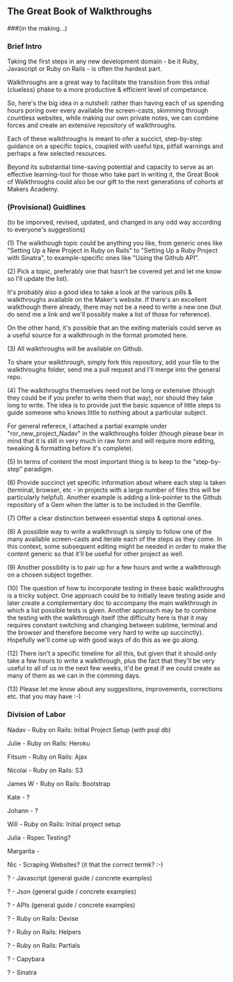 ## The Great Book of Walkthroughs 
###(in the making...)

### Brief Intro

Taking the first steps in any new development domain - be it Ruby, Javascript or Ruby on Rails - is often the hardest part. 

Walkthroughs are a great way to facilitate the transition from this initial (clueless) phase to a more productive & efficient level of competance. 

So, here's the big idea in a nutshell: rather than having each of us spending hours poring over every available the screen-casts, skimming through countless websites, while making our own private notes, we can combine forces and create an extensive repository of walkthroughs.

Each of these walkthroughs is meant to ofer a succict, step-by-step guidance on a specific topics, coupled with useful tips, pitfall warnings and perhaps a few selected resources. 

Beyond its substantial time-saving potential and capacity to serve as an effective learning-tool for those who take part in writing it, the Great Book of Walkthroughs could also be our gift to the next generations of cohorts at Makers Academy.


### (Provisional) Guidlines

(to be imporved, revised, updated, and changed in any odd way according to everyone's suggestions)

(1) The walkthough topic could be anything you like, from generic ones like "Setting Up a New Project in Ruby on Rails" to "Setting Up a Ruby Project with Sinatra", to example-specific ones like "Using the Github API".


(2) Pick a topic, preferably one that hasn't be covered yet and let me know so I'll update the list).

It's probably also a good idea to take a look at the various pills & walkthroughs available on the Maker's website. If there's an excellent walkthough there already, there may not be a need to write a new one (but do send me a link and we'll possibly make a list of those for reference). 

On the other hand, it's possible that an the exiting materials could serve as a useful source for a walkthrough in the format promoted here. 

(3) All walkthroughs will be available on Github. 

To share your walkthrough, simply fork this repository, add your file to the walkthroughs folder, send me a pull request and I'll merge into the general repo.

(4) The walkthroughs themselves need not be long or extensive (though they could be if you prefer to write them that way), nor should they take long to write. The idea is to provide just the basic squence of little steps to guide someone who knows little to nothing about a particular subject.

For general referece, I attached a partial example under "ror_new_project_Nadav" in the walkthroughs folder (though please bear in mind that it is still in very much in raw form and will require more editing, tweaking & formatting before it's complete).

(5) In terms of content the most important thing is to keep to the "step-by-step" paradigm.

(6) Provide succinct yet specific information about where each step is taken (terminal, browser, etc - in projects with a large number of files this will be particularly helpful). Another example is adding a link-pointer to the Github repository of a Gem when the latter is to be included in the Gemfile.

(7) Offer a clear distinction between essential steps & optional ones.

(8) A possilble way to write a walkthrough is simply to follow one of the many available screen-casts and iterate each of the steps as they come. In this context, some subsequent editing might be needed in order to make the content generic so that it'll be useful for other project as well.

(9) Another possiblity is to pair up for a few hours and write a walkthrough on a chosen subject together.

(10) The question of how to incorporate testing in these basic walkthroughs is a tricky subject. One approach could be to initially leave testing aside and later create a complementary doc to accompany the main walkthrough in which a list possible tests is given. Another approach may be to combine the testing with the walkthrough itself (the difficulty here is that it may requires constant switching and changing between sublime, terminal and the browser and therefore become very hard to write up succinctly). Hopefully we'll come up with good ways of do this as we go along.

(12) There isn't a specific timeline for all this, but given that it should only take a few hours to write a walkthrough, plus the fact that they'll be very useful to all of us in the next few weeks, it'd be great if we could create as many of them as we can in the comming days.

(13) Please let me know about any suggestions, improvements, corrections etc. that you may have :-)


### Division of Labor

Nadav	-	Ruby on Rails: 	Initial Project Setup (with psql db)

Julie	-	Ruby on Rails:	Heroku

Fitsum	-	Ruby on Rails:	Ajax

Nicolai	-	Ruby on Rails:	S3

James W -	Ruby on Rails: Bootstrap

Kate	-	?

Johann  -  	?

Will 	- 	Ruby on Rails: Initial project setup

Julia	-	Rspec Testing?

Margarita 	-

Nic 	-	Scraping Websites? (it that the correct termk? :-)

?   	-	Javascript (general guide / concrete examples)

?   	- 	Json (general guide / concrete examples)

?   	-	APIs (general guide / concrete examples)

?   	-	Ruby on Rails: Devise

?   	- 	Ruby on Rails: Helpers

?   	- 	Ruby on Rails: Partials

?   	-	Capybara

?    	-	Sinatra





